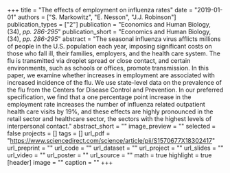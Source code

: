 +++
title = "The effects of employment on influenza rates"
date = "2019-01-01"
authors = ["S. Markowitz", "E. Nesson", "J.J. Robinson"]
publication_types = ["2"]
publication = "Economics and Human Biology, (34), _pp. 286-295_"
publication_short = "Economics and Human Biology, (34), _pp. 286-295_"
abstract = "The seasonal influenza virus afflicts millions of people in the U.S. population each year, imposing significant costs on those who fall ill, their families, employers, and the health care system. The flu is transmitted via droplet spread or close contact, and certain environments, such as schools or offices, promote transmission. In this paper, we examine whether increases in employment are associated with increased incidence of the flu. We use state-level data on the prevalence of the flu from the Centers for Disease Control and Prevention. In our preferred specification, we find that a one percentage point increase in the employment rate increases the number of influenza related outpatient health care visits by 19%, and these effects are highly pronounced in the retail sector and healthcare sector, the sectors with the highest levels of interpersonal contact."
abstract_short = ""
image_preview = ""
selected = false
projects = []
tags = []
url_pdf = "https://www.sciencedirect.com/science/article/pii/S1570677X18302417"
url_preprint = ""
url_code = ""
url_dataset = ""
url_project = ""
url_slides = ""
url_video = ""
url_poster = ""
url_source = ""
math = true
highlight = true
[header]
image = ""
caption = ""
+++
